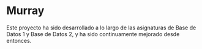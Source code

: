 # Murray
Este proyecto ha sido desarrollado a lo largo de las asignaturas de Base de Datos 1 y Base de Datos 2, y ha sido continuamente mejorado desde entonces.

